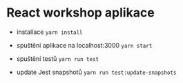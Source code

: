 # React workshop aplikace

* installace
`yarn install`

* spuštění aplikace na localhost:3000 
`yarn start`

* spuštění testů
`yarn run test`

* update Jest snapshotů
`yarn run test:update-snapshots`
